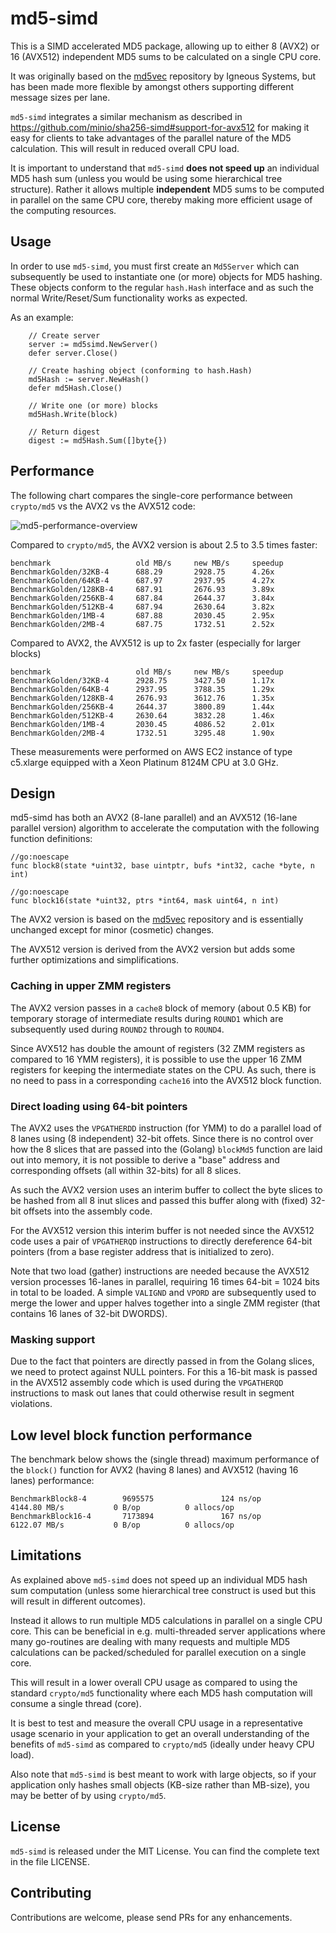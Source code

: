 
# md5-simd

This is a SIMD accelerated MD5 package, allowing up to either 8 (AVX2) or 16 (AVX512) independent MD5 sums to be calculated on a single CPU core.

It was originally based on the [md5vec](https://github.com/igneous-systems/md5vec) repository by Igneous Systems, but has been made more flexible by  amongst others supporting different message sizes per lane.

`md5-simd` integrates a similar mechanism as described in https://github.com/minio/sha256-simd#support-for-avx512 for making it easy for clients to take advantages of the parallel nature of the MD5 calculation. This will result in reduced overall CPU load. 

It is important to understand that `md5-simd` **does not speed up** an individual MD5 hash sum (unless you would be using some hierarchical tree structure). Rather it allows multiple __independent__  MD5 sums to be computed in parallel on the same CPU core, thereby making more efficient usage of the computing resources.

## Usage

In order to use `md5-simd`, you must first create an `Md5Server` which can subsequently be used to instantiate one (or more) objects for MD5 hashing. These objects conform to the regular `hash.Hash` interface and as such the normal Write/Reset/Sum functionality works as expected. 

As an example: 
```
    // Create server
    server := md5simd.NewServer()
    defer server.Close()

    // Create hashing object (conforming to hash.Hash)
    md5Hash := server.NewHash()
    defer md5Hash.Close()

    // Write one (or more) blocks
    md5Hash.Write(block)
    
    // Return digest
    digest := md5Hash.Sum([]byte{})
```

## Performance

The following chart compares the single-core performance between `crypto/md5` vs the AVX2 vs the AVX512 code:

![md5-performance-overview](chart/Single-core-MD5-Aggregated-Hashing-Performance.png)

Compared to `crypto/md5`, the AVX2 version is about 2.5 to 3.5 times faster:

```
benchmark                   old MB/s     new MB/s     speedup
BenchmarkGolden/32KB-4      688.29       2928.75      4.26x
BenchmarkGolden/64KB-4      687.97       2937.95      4.27x
BenchmarkGolden/128KB-4     687.91       2676.93      3.89x
BenchmarkGolden/256KB-4     687.84       2644.37      3.84x
BenchmarkGolden/512KB-4     687.94       2630.64      3.82x
BenchmarkGolden/1MB-4       687.88       2030.45      2.95x
BenchmarkGolden/2MB-4       687.75       1732.51      2.52x
```

Compared to AVX2, the AVX512 is up to 2x faster (especially for larger blocks)

```
benchmark                   old MB/s     new MB/s     speedup
BenchmarkGolden/32KB-4      2928.75      3427.50      1.17x
BenchmarkGolden/64KB-4      2937.95      3788.35      1.29x
BenchmarkGolden/128KB-4     2676.93      3612.76      1.35x
BenchmarkGolden/256KB-4     2644.37      3800.89      1.44x
BenchmarkGolden/512KB-4     2630.64      3832.28      1.46x
BenchmarkGolden/1MB-4       2030.45      4086.52      2.01x
BenchmarkGolden/2MB-4       1732.51      3295.48      1.90x
```

These measurements were performed on AWS EC2 instance of type c5.xlarge equipped with a Xeon Platinum 8124M CPU at 3.0 GHz.

## Design

md5-simd has both an AVX2 (8-lane parallel) and an AVX512 (16-lane parallel version) algorithm to accelerate the computation with the following function definitions:
```
//go:noescape
func block8(state *uint32, base uintptr, bufs *int32, cache *byte, n int)

//go:noescape
func block16(state *uint32, ptrs *int64, mask uint64, n int)
```

The AVX2 version is based on the [md5vec](https://github.com/igneous-systems/md5vec) repository and is essentially unchanged except for minor (cosmetic) changes.

The AVX512 version is derived from the AVX2 version but adds some further optimizations and simplifications.

### Caching in upper ZMM registers

The AVX2 version passes in a `cache8` block of memory (about 0.5 KB) for temporary storage of intermediate results during `ROUND1` which are subsequently used during `ROUND2` through to `ROUND4`.

Since AVX512 has double the amount of registers (32 ZMM registers as compared to 16 YMM registers), it is possible to use the upper 16 ZMM registers for keeping the intermediate states on the CPU. As such, there is no need to pass in a corresponding `cache16` into the AVX512 block function.

### Direct loading using 64-bit pointers

The AVX2 uses the `VPGATHERDD` instruction (for YMM) to do a parallel load of 8 lanes using (8 independent) 32-bit offets. Since there is no control over how the 8 slices that are passed into the (Golang) `blockMd5` function are laid out into memory, it is not possible to derive a "base" address and corresponding offsets (all within 32-bits) for all 8 slices.

As such the AVX2 version uses an interim buffer to collect the byte slices to be hashed from all 8 inut slices and passed this buffer along with (fixed) 32-bit offsets into the assembly code.

For the AVX512 version this interim buffer is not needed since the AVX512 code uses a pair of `VPGATHERQD` instructions to directly dereference 64-bit pointers (from a base register address that is initialized to zero).

Note that two load (gather) instructions are needed because the AVX512 version processes 16-lanes in parallel, requiring 16 times 64-bit = 1024 bits in total to be loaded. A simple `VALIGND` and `VPORD` are subsequently used to merge the lower and upper halves together into a single ZMM register (that contains 16 lanes of 32-bit DWORDS).

### Masking support

Due to the fact that pointers are directly passed in from the Golang slices, we need to protect against NULL pointers. For this a 16-bit mask is passed in the AVX512 assembly code which is used during the `VPGATHERQD` instructions to mask out lanes that could otherwise result in segment violations.

## Low level block function performance

The benchmark below shows the (single thread) maximum performance of the `block()` function for AVX2 (having 8 lanes) and AVX512 (having 16 lanes) performance:

```
BenchmarkBlock8-4        9695575               124 ns/op        4144.80 MB/s           0 B/op          0 allocs/op
BenchmarkBlock16-4       7173894               167 ns/op        6122.07 MB/s           0 B/op          0 allocs/op
```

## Limitations

As explained above `md5-simd` does not speed up an individual MD5 hash sum computation (unless some hierarchical tree construct is used but this will result in different outcomes).

Instead it allows to run multiple MD5 calculations in parallel on a single CPU core. This can be beneficial in e.g. multi-threaded server applications where many go-routines are dealing with many requests and multiple MD5 calculations can be packed/scheduled for parallel execution on a single core.

This will result in a lower overall CPU usage as compared to using the standard `crypto/md5` functionality where each MD5 hash computation will consume a single thread (core).

It is best to test and measure the overall CPU usage in a representative usage scenario in your application to get an overall understanding of the benefits of `md5-simd` as compared to `crypto/md5` (ideally under heavy CPU load).

Also note that `md5-simd` is best meant to work with large objects, so if your application only hashes small objects (KB-size rather than MB-size), you may be better of by using `crypto/md5`.

## License

`md5-simd` is released under the MIT License. You can find the complete text in the file LICENSE.

## Contributing

Contributions are welcome, please send PRs for any enhancements.